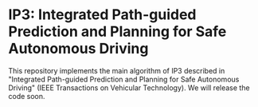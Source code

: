 # IP3: Integrated Path-guided Prediction and Planning for Safe Autonomous Driving

This repository implements the main algorithm of IP3 described in "Integrated Path-guided Prediction and Planning for Safe Autonomous Driving" (IEEE Transactions on Vehicular Technology). We will release the code soon.
